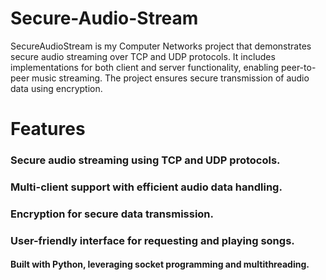 # Secure-Audio-Stream
SecureAudioStream is my Computer Networks project that demonstrates secure audio streaming over TCP and UDP protocols. It includes implementations for both client and server functionality, enabling peer-to-peer music streaming. The project ensures secure transmission of audio data using encryption.
# Features
### Secure audio streaming using TCP and UDP protocols.
### Multi-client support with efficient audio data handling.
### Encryption for secure data transmission.
### User-friendly interface for requesting and playing songs.
#### Built with Python, leveraging socket programming and multithreading.
